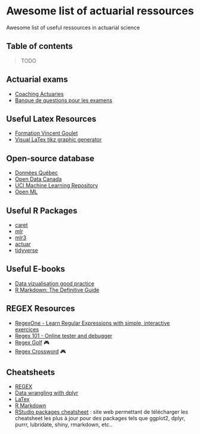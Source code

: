 # Awesome list of actuarial ressources
Awesome list of useful ressources in actuarial science


## Table of contents
> TODO



## Actuarial exams
* [Coaching Actuaries](https://www.coachingactuaries.com)
* [Banque de questions pour les examens](http://www.saab.org/actuarial.cgi)

## Useful Latex Resources
* [Formation Vincent Goulet](https://gitlab.com/vigou3/formation-latex-ul)
* [Visual LaTex tikz graphic generator](https://www.mathcha.io/editor)

## Open-source database
* [Données Québec](https://www.donneesquebec.ca/fr/)
* [Open Data Canada](https://open.canada.ca/en/open-data)
* [UCI Machine Learning Repository](https://archive.ics.uci.edu/ml/index.php)
* [Open ML](https://www.openml.org/home)

## Useful R Packages
* [caret](https://cran.r-project.org/web/packages/caret/vignettes/caret.html)
* [mlr](https://mlr.mlr-org.com)
* [mlr3](https://mlr3.mlr-org.com/reference/mlr3-package.html)
* [actuar](https://gitlab.com/vigou3/actuar)
* [tidyverse](https://tidyverse.tidyverse.org)

## Useful E-books
* [Data vizualisation good practice](https://serialmentor.com/dataviz/aesthetic-mapping.html)
* [R Markdown: The Definitive Guide](https://bookdown.org/yihui/rmarkdown/)

## REGEX Resources
+ [RegexOne - Learn Regular Expressions with simple, interactive exercices](https://regexone.com/)
+ [Regex 101 - Online tester and debugger](https://regex101.com/)
+ [Regex Golf](https://alf.nu/RegexGolf) :video_game:
+ [Regex Crossword](https://regexcrossword.com/) :video_game:

## Cheatsheets
+ [REGEX](http://overapi.com/regex)
+ [Data wrangling with dplyr](https://rstudio.com/wp-content/uploads/2015/02/data-wrangling-cheatsheet.pdf)
+ [LaTex](http://tug.ctan.org/info/undergradmath/undergradmath.pdf)
+ [R Markdown](https://rstudio.com/wp-content/uploads/2015/02/rmarkdown-cheatsheet.pdf)
+ [RStudio packages cheatsheet](https://rstudio.com/resources/cheatsheets/) : site web permettant de télécharger les cheatsheet les plus à jour pour des packages tels que ggplot2, dplyr, purrr, lubridate, shiny, rmarkdown, etc..
